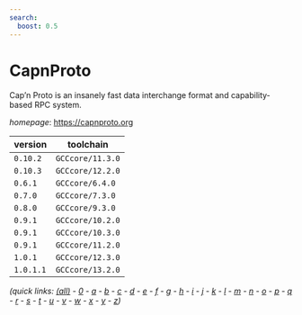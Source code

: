 ```yaml
---
search:
  boost: 0.5
---
```

# CapnProto

Cap’n Proto is an insanely fast data interchange format and capability-based RPC system.

*homepage*: <https://capnproto.org>

version | toolchain
--------|----------
``0.10.2`` | ``GCCcore/11.3.0``
``0.10.3`` | ``GCCcore/12.2.0``
``0.6.1`` | ``GCCcore/6.4.0``
``0.7.0`` | ``GCCcore/7.3.0``
``0.8.0`` | ``GCCcore/9.3.0``
``0.9.1`` | ``GCCcore/10.2.0``
``0.9.1`` | ``GCCcore/10.3.0``
``0.9.1`` | ``GCCcore/11.2.0``
``1.0.1`` | ``GCCcore/12.3.0``
``1.0.1.1`` | ``GCCcore/13.2.0``


*(quick links: [(all)](../index.md) - [0](../0/index.md) - [a](../a/index.md) - [b](../b/index.md) - [c](../c/index.md) - [d](../d/index.md) - [e](../e/index.md) - [f](../f/index.md) - [g](../g/index.md) - [h](../h/index.md) - [i](../i/index.md) - [j](../j/index.md) - [k](../k/index.md) - [l](../l/index.md) - [m](../m/index.md) - [n](../n/index.md) - [o](../o/index.md) - [p](../p/index.md) - [q](../q/index.md) - [r](../r/index.md) - [s](../s/index.md) - [t](../t/index.md) - [u](../u/index.md) - [v](../v/index.md) - [w](../w/index.md) - [x](../x/index.md) - [y](../y/index.md) - [z](../z/index.md))*

